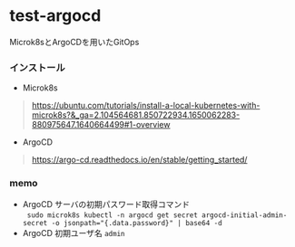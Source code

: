 # test-argocd  
Microk8sとArgoCDを用いたGitOps 

### インストール
- Microk8s
> https://ubuntu.com/tutorials/install-a-local-kubernetes-with-microk8s?&_ga=2.104564681.850722934.1650062283-880975647.1640664499#1-overview  
- ArgoCD
> https://argo-cd.readthedocs.io/en/stable/getting_started/

### memo
- ArgoCD サーバの初期パスワード取得コマンド  
` sudo microk8s kubectl -n argocd get secret argocd-initial-admin-secret -o jsonpath="{.data.password}" | base64 -d`
- ArgoCD 初期ユーザ名
`admin`
